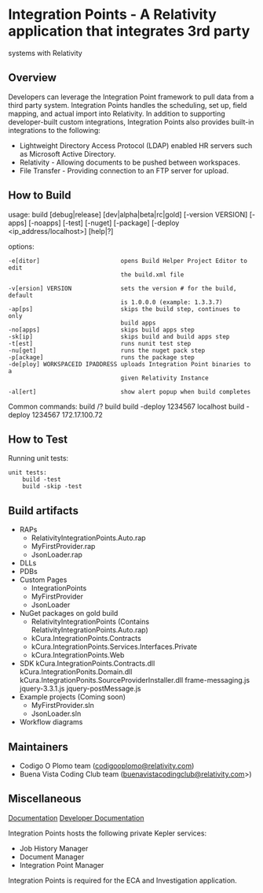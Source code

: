 # Integration Points - A Relativity application that integrates 3rd party
systems with Relativity

## Overview
 
Developers can leverage the Integration Point framework to pull data from a
third party system. Integration Points handles the scheduling, set up, field
mapping, and actual import into Relativity. In addition to supporting
developer-built custom integrations, Integration Points also provides built-in
integrations to the following:

* Lightweight Directory Access Protocol (LDAP) enabled HR servers such as
Microsoft Active Directory. 
* Relativity - Allowing documents to be pushed between workspaces.
* File Transfer - Providing connection to an FTP server for upload.
 
## How to Build
usage: build [debug|release] [dev|alpha|beta|rc|gold] [-version VERSION]
             [-apps] [-noapps] [-test] [-nuget] [-package]
             [-deploy <workspaceId> <ip_address/localhost>] [help|?]

options:

    -e[ditor]                       opens Build Helper Project Editor to edit
                                    the build.xml file

    -v[ersion] VERSION              sets the version # for the build, default
                                    is 1.0.0.0 (example: 1.3.3.7)
    -ap[ps]                         skips the build step, continues to only
                                    build apps
    -no[apps]                       skips build apps step
    -sk[ip]                         skips build and build apps step
    -t[est]                         runs nunit test step
    -nu[get]                        runs the nuget pack step
    -p[ackage]                      runs the package step
    -de[ploy] WORKSPACEID IPADDRESS uploads Integration Point binaries to a
                                    given Relativity Instance

    -al[ert]                        show alert popup when build completes

Common commands:
    build /?
    build
    build -deploy 1234567 localhost
    build -deploy 1234567 172.17.100.72

## How to Test
Running unit tests:

    unit tests:
        build -test
        build -skip -test

## Build artifacts
* RAPs
    * RelativityIntegrationPoints.Auto.rap
    * MyFirstProvider.rap
    * JsonLoader.rap
* DLLs
* PDBs
* Custom Pages
    * IntegrationPoints
    * MyFirstProvider
    * JsonLoader
* NuGet packages on gold build
    * RelativityIntegrationPoints (Contains RelativityIntegrationPoints.Auto.rap)
    * kCura.IntegrationPoints.Contracts
    * kCura.IntegrationPoints.Services.Interfaces.Private
    * kCura.IntegrationPoints.Web
* SDK
    kCura.IntegrationPoints.Contracts.dll
    kCura.IntegrationPonits.Domain.dll
    kCura.IntegrationPonits.SourceProviderInstaller.dll
    frame-messaging.js
    jquery-3.3.1.js
    jquery-postMessage.js
* Example projects (Coming soon)
    * MyFirstProvider.sln
    * JsonLoader.sln
* Workflow diagrams

## Maintainers
* Codigo O Plomo team (codigooplomo@relativity.com)
* Buena Vista Coding Club team (buenavistacodingclub@relativity.com>)

## Miscellaneous
[Documentation](https://help.relativity.com/integrationpoints/Content/Relativity_Integration_Points/Integration_Points/Relativity_Integration_Points.htm)
[Developer Documentation](https://platform.relativity.com/9.5/Content/Relativity_Integration_Points/Get_started_with_integration_points.htm)

Integration Points hosts the following private Kepler services:
* Job History Manager
* Document Manager
* Integration Point Manager

Integration Points is required for the ECA and Investigation application.
